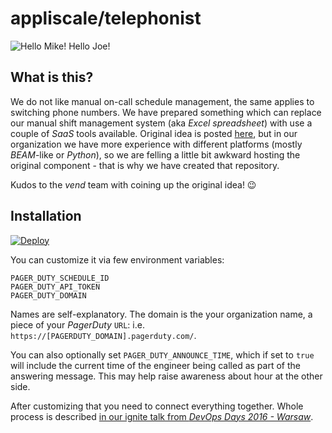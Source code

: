 # appliscale/telephonist

![Hello Mike! Hello Joe!](http://dekstop.de/weblog/2006/01/erlang_the_movie/erlang-4.jpg)

## What is this?

We do not like manual on-call schedule management, the same applies to switching phone numbers. We have prepared something which can replace our manual shift management system (aka *Excel spreadsheet*) with use a couple of *SaaS* tools available. Original idea is posted [here](https://github.com/vend/phoneduty), but in our organization we have more experience with different platforms (mostly *BEAM*-like or *Python*), so we are felling a little bit awkward hosting the original component - that is why we have created that repository.

Kudos to the *vend* team with coining up the original idea! :wink:

## Installation

[![Deploy](https://www.herokucdn.com/deploy/button.png)](https://heroku.com/deploy)

You can customize it via few environment variables:

```
PAGER_DUTY_SCHEDULE_ID
PAGER_DUTY_API_TOKEN
PAGER_DUTY_DOMAIN
```

Names are self-explanatory. The domain is the your organization name, a piece of your *PagerDuty* `URL`:  i.e. `https://[PAGERDUTY_DOMAIN].pagerduty.com/`.

You can also optionally set `PAGER_DUTY_ANNOUNCE_TIME`, which if set to `true` will include the current time of the engineer being called as part of the answering message. This may help raise awareness about hour at the other side.

After customizing that you need to connect everything together. Whole process is described [in our ignite talk from *DevOps Days 2016 - Warsaw*](https://docs.google.com/open?id=1J4Jhmmq_OrQ3WoW-jgv7CEgRM66AG9qyVHphnpL6uz8).

